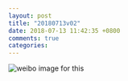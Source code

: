 ```yaml
---
layout: post
title: "20180713v02"
date: 2018-07-13 11:42:35 +0800
comments: true
categories: 
---
```

![weibo image for this](http://wx2.sinaimg.cn/large/780bc50fly1ft836oajhnj237k2eoe81.jpg)

